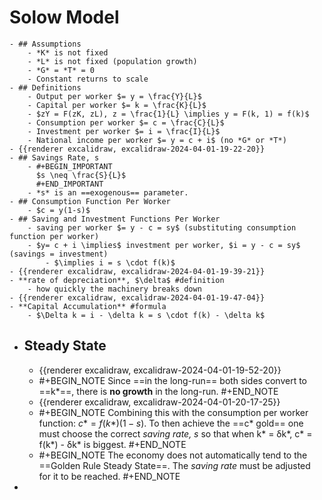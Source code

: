 # Solow Model
	- ## Assumptions
		- *K* is not fixed
		- *L* is not fixed (population growth)
		- *G* = *T* = 0
		- Constant returns to scale
	- ## Definitions
		- Output per worker $= y = \frac{Y}{L}$
		- Capital per worker $= k = \frac{K}{L}$
		- $zY = F(zK, zL), z = \frac{1}{L} \implies y = F(k, 1) = f(k)$
		- Consumption per worker $= c = \frac{C}{L}$
		- Investment per worker $= i = \frac{I}{L}$
		- National income per worker $= y = c + i$ (no *G* or *T*)
	- {{renderer excalidraw, excalidraw-2024-04-01-19-22-20}}
	- ## Savings Rate, s
		- #+BEGIN_IMPORTANT
		  $s \neq \frac{S}{L}$
		  #+END_IMPORTANT
		- *s* is an ==exogenous== parameter.
	- ## Consumption Function Per Worker
		- $c = y(1-s)$
	- ## Saving and Investment Functions Per Worker
		- saving per worker $= y - c = sy$ (substituting consumption function per worker)
		- $y= c + i \implies$ investment per worker, $i = y - c = sy$ (savings = investment)
			- $\implies i = s \cdot f(k)$
	- {{renderer excalidraw, excalidraw-2024-04-01-19-39-21}}
	- **rate of depreciation**, $\delta$ #definition
		- how quickly the machinery breaks down
	- {{renderer excalidraw, excalidraw-2024-04-01-19-47-04}}
	- **Capital Accumulation** #formula
		- $\Delta k = i - \delta k = s \cdot f(k) - \delta k$
- ## Steady State
	- {{renderer excalidraw, excalidraw-2024-04-01-19-52-20}}
	- #+BEGIN_NOTE
	  Since ==in the long-run== both sides convert to ==k*==, there is **no growth** in the long-run.
	  #+END_NOTE
	- {{renderer excalidraw, excalidraw-2024-04-01-20-17-25}}
	- #+BEGIN_NOTE
	  Combining this with the consumption per worker function: $c* = f(k*)(1 - s)$.
	  To then achieve the ==c* gold== one must choose the correct *saving rate, s* so
	  that when k* = δk*,  c* = f(k*) - δk* is biggest.
	  #+END_NOTE
	- #+BEGIN_NOTE
	  The economy does not automatically tend to the ==Golden Rule Steady State==. The *saving rate* must be adjusted for it to be reached.
	  #+END_NOTE
-